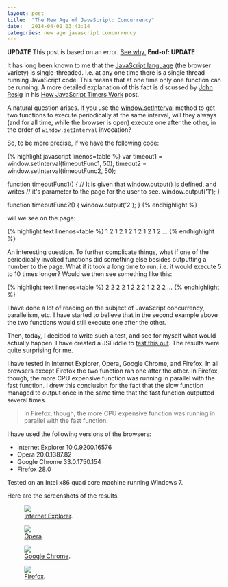 ```yaml
---
layout: post
title:  "The New Age of JavaScript: Concurrency"
date:   2014-04-02 03:43:14
categories: new age javascript concurrency
---
```


**UPDATE**
This post is based on an error. [See why.](http://valera-rozuvan.github.io/nintoku/updates/javascript/concurrency/new-age/update-the-new-age-of-javascript-concurrency)
**End-of: UPDATE**

It has long been known to me that the
[JavaScript language](http://en.wikipedia.org/wiki/JavaScript)
(the browser variety) is single-threaded. I.e. at any one time there is
a single thread running JavaScript code. This means that at one time
only one function can be running. A more detailed explanation of this
fact is discussed by [John Resig](http://ejohn.org/about) in his
[How JavaScript Timers Work](http://ejohn.org/blog/how-javascript-timers-work)
post.

A natural question arises. If you use the
[window.setInterval](https://developer.mozilla.org/en/docs/Web/API/window.setInterval)
method to get two functions to execute periodically at the same interval,
will they always (and for all time, while the browser is open) execute
one after the other, in the order of `window.setInterval` invocation?

So, to be more precise, if we have the following code:

{% highlight javascript linenos=table %}
var timeout1 = window.setInterval(timeoutFunc1, 50),
    timeout2 = window.setInterval(timeoutFunc2, 50);

function timeoutFunc1() {
    // It is given that window.output() is defined, and writes
    // it's parameter to the page for the user to see.
    window.output('1');
}

function timeoutFunc2() {
    window.output('2');
}
{% endhighlight %}

will we see on the page:

{% highlight text linenos=table %}
1
2
1
2
1
2
1
2
1
2
1
2
...
{% endhighlight %}

An interesting question. To further complicate things, what if one of
the periodically invoked functions did something else besides outputting
a number to the page. What if it took a long time to run, i.e. it would
execute 5 to 10 times longer? Would we then see something like this:

{% highlight text linenos=table %}
2
2
2
2
1
2
2
2
1
2
2
2
...
{% endhighlight %}

I have done a lot of reading on the subject of JavaScript concurrency,
parallelism, etc. I have started to believe that in the second example
above the two functions would still execute one after the other.

Then, today, I decided to write such a test, and see for myself what
would actually happen. I have created a JSFiddle to
[test this out](http://jsfiddle.net/k2h7Z/34).
The results were quite surprising for me.

I have tested in Internet Explorer, Opera, Google Chrome, and Firefox.
In all browsers except Firefox the two function ran one after the other.
In Firefox, though, the more CPU expensive function was running in parallel
with the fast function. I drew this conclusion for the fact that the slow
function managed to output once in the same time that the fast function
outputted several times.

> In Firefox, though, the more CPU expensive function was running in parallel
with the fast function.

I have used the following versions of the browsers:

- Internet Explorer 10.0.9200.16576
- Opera 20.0.1387.82
- Google Chrome 33.0.1750.154
- Firefox 28.0

Tested on an Intel x86 quad core machine running Windows 7.

Here are the screenshots of the results.

<figure>
    <a href="{{ site.url }}/images/2014_04_02/internet_explorer.png"><img src="{{ site.url }}/images/2014_04_02/internet_explorer.png"></a>
    <figcaption><a href="{{ site.url }}/images/2014_04_02/internet_explorer.png" title="Internet Explorer">Internet Explorer</a>.</figcaption>
</figure>
<figure>
    <a href="{{ site.url }}/images/2014_04_02/opera.png"><img src="{{ site.url }}/images/2014_04_02/opera.png"></a>
    <figcaption><a href="{{ site.url }}/images/2014_04_02/opera.png" title="Opera">Opera</a>.</figcaption>
</figure>
<figure>
    <a href="{{ site.url }}/images/2014_04_02/google_chrome.png"><img src="{{ site.url }}/images/2014_04_02/google_chrome.png"></a>
    <figcaption><a href="{{ site.url }}/images/2014_04_02/google_chrome.png" title="Google Chrome">Google Chrome</a>.</figcaption>
</figure>
<figure>
    <a href="{{ site.url }}/images/2014_04_02/firefox.png"><img src="{{ site.url }}/images/2014_04_02/firefox.png"></a>
    <figcaption><a href="{{ site.url }}/images/2014_04_02/firefox.png" title="Firefox">Firefox</a>.</figcaption>
</figure>

